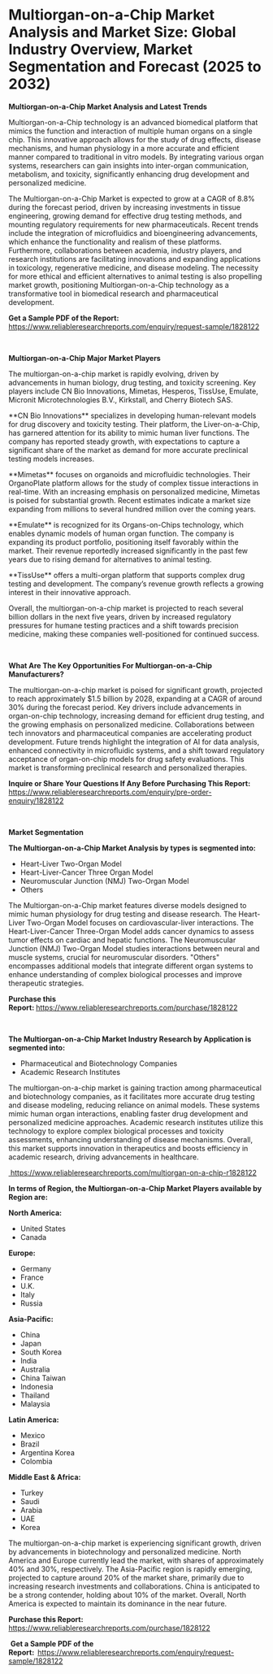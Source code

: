 <p><h1>Multiorgan-on-a-Chip Market Analysis and Market Size: Global Industry Overview, Market Segmentation and Forecast (2025 to 2032)</h1></p><p><strong>Multiorgan-on-a-Chip Market Analysis and Latest Trends</strong></p>
<p><p>Multiorgan-on-a-Chip technology is an advanced biomedical platform that mimics the function and interaction of multiple human organs on a single chip. This innovative approach allows for the study of drug effects, disease mechanisms, and human physiology in a more accurate and efficient manner compared to traditional in vitro models. By integrating various organ systems, researchers can gain insights into inter-organ communication, metabolism, and toxicity, significantly enhancing drug development and personalized medicine.</p><p>The Multiorgan-on-a-Chip Market is expected to grow at a CAGR of 8.8% during the forecast period, driven by increasing investments in tissue engineering, growing demand for effective drug testing methods, and mounting regulatory requirements for new pharmaceuticals. Recent trends include the integration of microfluidics and bioengineering advancements, which enhance the functionality and realism of these platforms. Furthermore, collaborations between academia, industry players, and research institutions are facilitating innovations and expanding applications in toxicology, regenerative medicine, and disease modeling. The necessity for more ethical and efficient alternatives to animal testing is also propelling market growth, positioning Multiorgan-on-a-Chip technology as a transformative tool in biomedical research and pharmaceutical development.</p></p>
<p><strong>Get a Sample PDF of the Report:&nbsp;</strong> <a href="https://www.reliableresearchreports.com/enquiry/request-sample/1828122?utm_campaign=2743&utm_medium=2&utm_source=Github&utm_content=ia&utm_term=14042025&utm_id=multiorgan-on-a-chip">https://www.reliableresearchreports.com/enquiry/request-sample/1828122</a></p>
<p>&nbsp;</p>
<p><strong>Multiorgan-on-a-Chip Major Market Players</strong></p>
<p><p>The multiorgan-on-a-chip market is rapidly evolving, driven by advancements in human biology, drug testing, and toxicity screening. Key players include CN Bio Innovations, Mimetas, Hesperos, TissUse, Emulate, Micronit Microtechnologies B.V., Kirkstall, and Cherry Biotech SAS.</p><p>**CN Bio Innovations** specializes in developing human-relevant models for drug discovery and toxicity testing. Their platform, the Liver-on-a-Chip, has garnered attention for its ability to mimic human liver functions. The company has reported steady growth, with expectations to capture a significant share of the market as demand for more accurate preclinical testing models increases.</p><p>**Mimetas** focuses on organoids and microfluidic technologies. Their OrganoPlate platform allows for the study of complex tissue interactions in real-time. With an increasing emphasis on personalized medicine, Mimetas is poised for substantial growth. Recent estimates indicate a market size expanding from millions to several hundred million over the coming years.</p><p>**Emulate** is recognized for its Organs-on-Chips technology, which enables dynamic models of human organ function. The company is expanding its product portfolio, positioning itself favorably within the market. Their revenue reportedly increased significantly in the past few years due to rising demand for alternatives to animal testing.</p><p>**TissUse** offers a multi-organ platform that supports complex drug testing and development. The company’s revenue growth reflects a growing interest in their innovative approach. </p><p>Overall, the multiorgan-on-a-chip market is projected to reach several billion dollars in the next five years, driven by increased regulatory pressures for humane testing practices and a shift towards precision medicine, making these companies well-positioned for continued success.</p></p>
<p>&nbsp;</p>
<p><strong>What Are The Key Opportunities For Multiorgan-on-a-Chip Manufacturers?</strong></p>
<p><p>The multiorgan-on-a-chip market is poised for significant growth, projected to reach approximately $1.5 billion by 2028, expanding at a CAGR of around 30% during the forecast period. Key drivers include advancements in organ-on-chip technology, increasing demand for efficient drug testing, and the growing emphasis on personalized medicine. Collaborations between tech innovators and pharmaceutical companies are accelerating product development. Future trends highlight the integration of AI for data analysis, enhanced connectivity in microfluidic systems, and a shift toward regulatory acceptance of organ-on-chip models for drug safety evaluations. This market is transforming preclinical research and personalized therapies.</p></p>
<p><strong>Inquire or Share Your Questions If Any Before Purchasing This Report:</strong> <a href="https://www.reliableresearchreports.com/enquiry/pre-order-enquiry/1828122?utm_campaign=2743&utm_medium=2&utm_source=Github&utm_content=ia&utm_term=14042025&utm_id=multiorgan-on-a-chip">https://www.reliableresearchreports.com/enquiry/pre-order-enquiry/1828122</a></p>
<p>&nbsp;</p>
<p><strong>Market Segmentation</strong></p>
<p><strong>The Multiorgan-on-a-Chip Market Analysis by types is segmented into:</strong></p>
<p><ul><li>Heart-Liver Two-Organ Model</li><li>Heart-Liver-Cancer Three Organ Model</li><li>Neuromuscular Junction (NMJ) Two-Organ Model</li><li>Others</li></ul></p>
<p><p>The Multiorgan-on-a-Chip market features diverse models designed to mimic human physiology for drug testing and disease research. The Heart-Liver Two-Organ Model focuses on cardiovascular-liver interactions. The Heart-Liver-Cancer Three-Organ Model adds cancer dynamics to assess tumor effects on cardiac and hepatic functions. The Neuromuscular Junction (NMJ) Two-Organ Model studies interactions between neural and muscle systems, crucial for neuromuscular disorders. "Others" encompasses additional models that integrate different organ systems to enhance understanding of complex biological processes and improve therapeutic strategies.</p></p>
<p><strong>Purchase this Report:&nbsp;</strong><a href="https://www.reliableresearchreports.com/purchase/1828122?utm_campaign=2743&utm_medium=2&utm_source=Github&utm_content=ia&utm_term=14042025&utm_id=multiorgan-on-a-chip">https://www.reliableresearchreports.com/purchase/1828122</a></p>
<p>&nbsp;</p>
<p><strong>The Multiorgan-on-a-Chip Market Industry Research by Application is segmented into:</strong></p>
<p><ul><li>Pharmaceutical and Biotechnology Companies</li><li>Academic Research Institutes</li></ul></p>
<p><p>The multiorgan-on-a-chip market is gaining traction among pharmaceutical and biotechnology companies, as it facilitates more accurate drug testing and disease modeling, reducing reliance on animal models. These systems mimic human organ interactions, enabling faster drug development and personalized medicine approaches. Academic research institutes utilize this technology to explore complex biological processes and toxicity assessments, enhancing understanding of disease mechanisms. Overall, this market supports innovation in therapeutics and boosts efficiency in academic research, driving advancements in healthcare.</p></p>
<p><a href="https://www.reliableresearchreports.com/multiorgan-on-a-chip-r1828122?utm_campaign=2743&utm_medium=2&utm_source=Github&utm_content=ia&utm_term=14042025&utm_id=multiorgan-on-a-chip">&nbsp;https://www.reliableresearchreports.com/multiorgan-on-a-chip-r1828122</a></p>
<p><strong>In terms of Region, the Multiorgan-on-a-Chip Market Players available by Region are:</strong></p>
<p>
    <p> <strong> North America: </strong>
        <ul>
            <li>United States</li>
            <li>Canada</li>
        </ul>
        </p> 
    <p> <strong> Europe: </strong>
        <ul>
            <li>Germany</li>
            <li>France</li>
            <li>U.K.</li>
            <li>Italy</li>
            <li>Russia</li>
        </ul>
        </p> 
    <p> <strong> Asia-Pacific: </strong>
        <ul>
            <li>China</li>
            <li>Japan</li>
            <li>South Korea</li>
            <li>India</li>
            <li>Australia</li>
            <li>China Taiwan</li>
            <li>Indonesia</li>
            <li>Thailand</li>
            <li>Malaysia</li>
        </ul>
        </p> 
    <p> <strong> Latin America: </strong>
        <ul>
            <li>Mexico</li>
            <li>Brazil</li>
            <li>Argentina Korea</li>
            <li>Colombia</li>
        </ul>
        </p> 
    <p> <strong> Middle East & Africa: </strong>
        <ul>
            <li>Turkey</li>
            <li>Saudi</li>
            <li>Arabia</li>
            <li>UAE</li>
            <li>Korea</li>
        </ul>
    </p>
    </p>
<p><p>The multiorgan-on-a-chip market is experiencing significant growth, driven by advancements in biotechnology and personalized medicine. North America and Europe currently lead the market, with shares of approximately 40% and 30%, respectively. The Asia-Pacific region is rapidly emerging, projected to capture around 20% of the market share, primarily due to increasing research investments and collaborations. China is anticipated to be a strong contender, holding about 10% of the market. Overall, North America is expected to maintain its dominance in the near future.</p></p>
<p><strong>Purchase this Report: </strong><a href="https://www.reliableresearchreports.com/purchase/1828122?utm_campaign=2743&utm_medium=2&utm_source=Github&utm_content=ia&utm_term=14042025&utm_id=multiorgan-on-a-chip">https://www.reliableresearchreports.com/purchase/1828122</a></p>
<p>&nbsp;<strong>Get a Sample PDF of the Report:&nbsp;&nbsp;</strong><a href="https://www.reliableresearchreports.com/enquiry/request-sample/1828122?utm_campaign=2743&utm_medium=2&utm_source=Github&utm_content=ia&utm_term=14042025&utm_id=multiorgan-on-a-chip">https://www.reliableresearchreports.com/enquiry/request-sample/1828122</a></p>
<p><strong></strong></p>
<p><p></p><p></p><p></p></p>